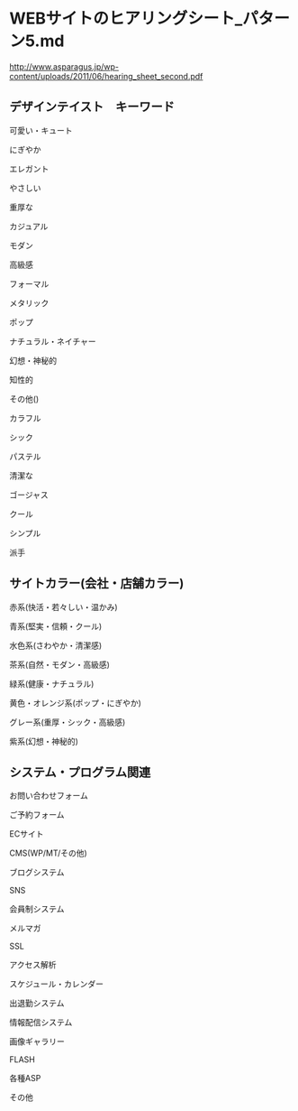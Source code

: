 WEBサイトのヒアリングシート_パターン5.md
===

http://www.asparagus.jp/wp-content/uploads/2011/06/hearing_sheet_second.pdf

## デザインテイスト　キーワード

可愛い・キュート

にぎやか

エレガント

やさしい

重厚な

カジュアル

モダン

高級感

フォーマル

メタリック

ポップ

ナチュラル・ネイチャー

幻想・神秘的

知性的

その他()

カラフル

シック

パステル

清潔な

ゴージャス

クール

シンプル

派手

## サイトカラー(会社・店舗カラー)

赤系(快活・若々しい・温かみ)

青系(堅実・信頼・クール)

水色系(さわやか・清潔感)

茶系(自然・モダン・高級感)

緑系(健康・ナチュラル)

黄色・オレンジ系(ポップ・にぎやか)

グレー系(重厚・シック・高級感)

紫系(幻想・神秘的)

## システム・プログラム関連

お問い合わせフォーム

ご予約フォーム

ECサイト

CMS(WP/MT/その他)

ブログシステム

SNS

会員制システム

メルマガ

SSL

アクセス解析

スケジュール・カレンダー

出退勤システム

情報配信システム

画像ギャラリー

FLASH

各種ASP

その他
